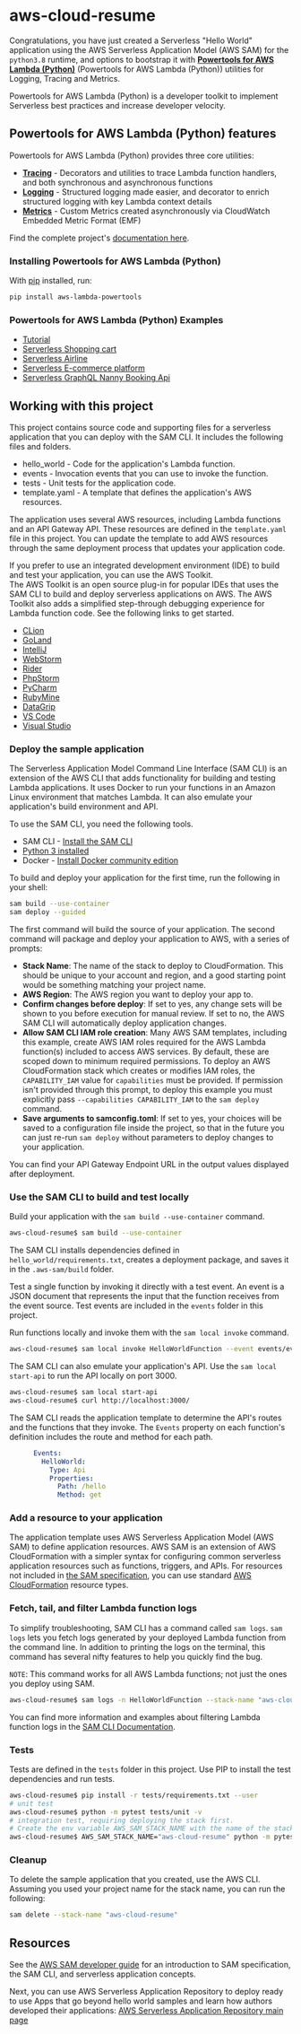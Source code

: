 # aws-cloud-resume

Congratulations, you have just created a Serverless "Hello World" application using the AWS Serverless Application Model (AWS SAM) for the `python3.8` runtime, and options to bootstrap it with [**Powertools for AWS Lambda (Python)**](https://awslabs.github.io/aws-lambda-powertools-python/latest/) (Powertools for AWS Lambda (Python)) utilities for Logging, Tracing and Metrics.

Powertools for AWS Lambda (Python) is a developer toolkit to implement Serverless best practices and increase developer velocity.

## Powertools for AWS Lambda (Python) features

Powertools for AWS Lambda (Python) provides three core utilities:

* **[Tracing](https://awslabs.github.io/aws-lambda-powertools-python/latest/core/tracer/)** - Decorators and utilities to trace Lambda function handlers, and both synchronous and asynchronous functions
* **[Logging](https://awslabs.github.io/aws-lambda-powertools-python/latest/core/logger/)** - Structured logging made easier, and decorator to enrich structured logging with key Lambda context details
* **[Metrics](https://awslabs.github.io/aws-lambda-powertools-python/latest/core/metrics/)** - Custom Metrics created asynchronously via CloudWatch Embedded Metric Format (EMF)

Find the complete project's [documentation here](https://awslabs.github.io/aws-lambda-powertools-python).

### Installing Powertools for AWS Lambda (Python)

With [pip](https://pip.pypa.io/en/latest/index.html) installed, run: 

```bash
pip install aws-lambda-powertools
```

### Powertools for AWS Lambda (Python) Examples

* [Tutorial](https://awslabs.github.io/aws-lambda-powertools-python/latest/tutorial)
* [Serverless Shopping cart](https://github.com/aws-samples/aws-serverless-shopping-cart)
* [Serverless Airline](https://github.com/aws-samples/aws-serverless-airline-booking)
* [Serverless E-commerce platform](https://github.com/aws-samples/aws-serverless-ecommerce-platform)
* [Serverless GraphQL Nanny Booking Api](https://github.com/trey-rosius/babysitter_api)

## Working with this project

This project contains source code and supporting files for a serverless application that you can deploy with the SAM CLI. It includes the following files and folders.

* hello_world - Code for the application's Lambda function.
* events - Invocation events that you can use to invoke the function.
* tests - Unit tests for the application code.
* template.yaml - A template that defines the application's AWS resources.  

The application uses several AWS resources, including Lambda functions and an API Gateway API. These resources are defined in the `template.yaml` file in this project. You can update the template to add AWS resources through the same deployment process that updates your application code.

If you prefer to use an integrated development environment (IDE) to build and test your application, you can use the AWS Toolkit.  
The AWS Toolkit is an open source plug-in for popular IDEs that uses the SAM CLI to build and deploy serverless applications on AWS. The AWS Toolkit also adds a simplified step-through debugging experience for Lambda function code. See the following links to get started.

* [CLion](https://docs.aws.amazon.com/toolkit-for-jetbrains/latest/userguide/welcome.html)
* [GoLand](https://docs.aws.amazon.com/toolkit-for-jetbrains/latest/userguide/welcome.html)
* [IntelliJ](https://docs.aws.amazon.com/toolkit-for-jetbrains/latest/userguide/welcome.html)
* [WebStorm](https://docs.aws.amazon.com/toolkit-for-jetbrains/latest/userguide/welcome.html)
* [Rider](https://docs.aws.amazon.com/toolkit-for-jetbrains/latest/userguide/welcome.html)
* [PhpStorm](https://docs.aws.amazon.com/toolkit-for-jetbrains/latest/userguide/welcome.html)
* [PyCharm](https://docs.aws.amazon.com/toolkit-for-jetbrains/latest/userguide/welcome.html)
* [RubyMine](https://docs.aws.amazon.com/toolkit-for-jetbrains/latest/userguide/welcome.html)
* [DataGrip](https://docs.aws.amazon.com/toolkit-for-jetbrains/latest/userguide/welcome.html)
* [VS Code](https://docs.aws.amazon.com/toolkit-for-vscode/latest/userguide/welcome.html)
* [Visual Studio](https://docs.aws.amazon.com/toolkit-for-visual-studio/latest/user-guide/welcome.html)

### Deploy the sample application

The Serverless Application Model Command Line Interface (SAM CLI) is an extension of the AWS CLI that adds functionality for building and testing Lambda applications. It uses Docker to run your functions in an Amazon Linux environment that matches Lambda. It can also emulate your application's build environment and API.

To use the SAM CLI, you need the following tools.

* SAM CLI - [Install the SAM CLI](https://docs.aws.amazon.com/serverless-application-model/latest/developerguide/serverless-sam-cli-install.html)
* [Python 3 installed](https://www.python.org/downloads/)
* Docker - [Install Docker community edition](https://hub.docker.com/search/?type=edition&offering=community)

To build and deploy your application for the first time, run the following in your shell:

```bash
sam build --use-container
sam deploy --guided
```

The first command will build the source of your application. The second command will package and deploy your application to AWS, with a series of prompts:

* **Stack Name**: The name of the stack to deploy to CloudFormation. This should be unique to your account and region, and a good starting point would be something matching your project name.
* **AWS Region**: The AWS region you want to deploy your app to.
* **Confirm changes before deploy**: If set to yes, any change sets will be shown to you before execution for manual review. If set to no, the AWS SAM CLI will automatically deploy application changes.
* **Allow SAM CLI IAM role creation**: Many AWS SAM templates, including this example, create AWS IAM roles required for the AWS Lambda function(s) included to access AWS services. By default, these are scoped down to minimum required permissions. To deploy an AWS CloudFormation stack which creates or modifies IAM roles, the `CAPABILITY_IAM` value for `capabilities` must be provided. If permission isn't provided through this prompt, to deploy this example you must explicitly pass `--capabilities CAPABILITY_IAM` to the `sam deploy` command.
* **Save arguments to samconfig.toml**: If set to yes, your choices will be saved to a configuration file inside the project, so that in the future you can just re-run `sam deploy` without parameters to deploy changes to your application.

You can find your API Gateway Endpoint URL in the output values displayed after deployment.

### Use the SAM CLI to build and test locally

Build your application with the `sam build --use-container` command.

```bash
aws-cloud-resume$ sam build --use-container
```

The SAM CLI installs dependencies defined in `hello_world/requirements.txt`, creates a deployment package, and saves it in the `.aws-sam/build` folder.

Test a single function by invoking it directly with a test event. An event is a JSON document that represents the input that the function receives from the event source. Test events are included in the `events` folder in this project.

Run functions locally and invoke them with the `sam local invoke` command.

```bash
aws-cloud-resume$ sam local invoke HelloWorldFunction --event events/event.json
```

The SAM CLI can also emulate your application's API. Use the `sam local start-api` to run the API locally on port 3000.

```bash
aws-cloud-resume$ sam local start-api
aws-cloud-resume$ curl http://localhost:3000/
```

The SAM CLI reads the application template to determine the API's routes and the functions that they invoke. The `Events` property on each function's definition includes the route and method for each path.

```yaml
      Events:
        HelloWorld:
          Type: Api
          Properties:
            Path: /hello
            Method: get
```

### Add a resource to your application

The application template uses AWS Serverless Application Model (AWS SAM) to define application resources. AWS SAM is an extension of AWS CloudFormation with a simpler syntax for configuring common serverless application resources such as functions, triggers, and APIs. For resources not included in [the SAM specification](https://github.com/awslabs/serverless-application-model/blob/master/versions/2016-10-31.md), you can use standard [AWS CloudFormation](https://docs.aws.amazon.com/AWSCloudFormation/latest/UserGuide/aws-template-resource-type-ref.html) resource types.

### Fetch, tail, and filter Lambda function logs

To simplify troubleshooting, SAM CLI has a command called `sam logs`. `sam logs` lets you fetch logs generated by your deployed Lambda function from the command line. In addition to printing the logs on the terminal, this command has several nifty features to help you quickly find the bug.

`NOTE`: This command works for all AWS Lambda functions; not just the ones you deploy using SAM.

```bash
aws-cloud-resume$ sam logs -n HelloWorldFunction --stack-name "aws-cloud-resume" --tail
```

You can find more information and examples about filtering Lambda function logs in the [SAM CLI Documentation](https://docs.aws.amazon.com/serverless-application-model/latest/developerguide/serverless-sam-cli-logging.html).

### Tests

Tests are defined in the `tests` folder in this project. Use PIP to install the test dependencies and run tests.

```bash
aws-cloud-resume$ pip install -r tests/requirements.txt --user
# unit test
aws-cloud-resume$ python -m pytest tests/unit -v
# integration test, requiring deploying the stack first.
# Create the env variable AWS_SAM_STACK_NAME with the name of the stack we are testing
aws-cloud-resume$ AWS_SAM_STACK_NAME="aws-cloud-resume" python -m pytest tests/integration -v
```

### Cleanup

To delete the sample application that you created, use the AWS CLI. Assuming you used your project name for the stack name, you can run the following:

```bash
sam delete --stack-name "aws-cloud-resume"
```

## Resources

See the [AWS SAM developer guide](https://docs.aws.amazon.com/serverless-application-model/latest/developerguide/what-is-sam.html) for an introduction to SAM specification, the SAM CLI, and serverless application concepts.

Next, you can use AWS Serverless Application Repository to deploy ready to use Apps that go beyond hello world samples and learn how authors developed their applications: [AWS Serverless Application Repository main page](https://aws.amazon.com/serverless/serverlessrepo/)